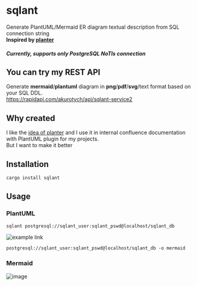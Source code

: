 # sqlant

Generate PlantUML/Mermaid ER diagram textual description from SQL connection string  
**Inspired by [planter](https://github.com/achiku/planter)**  
##### **Currently, supports only PostgreSQL NoTls connection**

## You can try my REST API
Generate **mermaid**/**plantuml** diagram in **png**/**pdf**/**svg**/text format based on your SQL DDL.  
https://rapidapi.com/akurotych/api/sqlant-service2

## Why created
I like the [idea of planter](https://github.com/achiku/planter#why-created) and I use it in 
internal confluence documentation with PlantUML plugin for my projects.  
But I want to make it better

## Installation 
```bash
cargo install sqlant
```

## Usage
### PlantUML
```bash
sqlant postgresql://sqlant_user:sqlant_pswd@localhost/sqlant_db
```

![example link ](http://www.plantuml.com/plantuml/png/lLPDRniX4BtpAz3sabgotFJGIf5bvTHBB_q722-JNHHW40n9d2R_lOb3fKNvc9NSxN6NDmEyz-Q9oqmwKV5E2Z5Q0xAtgNSWyhKDKIVjfRC1w111Og8HXO10bWwoMwrYGbDwMgqw-LjyajlzhkkiwRhjPh-xa9jDr-tjO0DrtVFQjaU7wM90Po0aDBkpNpy_o-tc-7lt11VhzLgiNjhSG32O5Dlj-vVpg_xRxkn7s-flcw0zJ3iGtDNw2QZ74YWTU9mc6F0ZuEEKdNnTbc2caduoDSSVx9splUS9l0KxZ3I5XU8XsVvrE-qWgn8igVYq3dDgOadzg3FCB6j5g3xInYJ8kUh1MuoNXM5vgjYzZQf70ppPf8b7zPPuhpeRu7mMwkjCE_Sb4tf8ItYwoiEUDuuOG8NYzy1RDy5WCq42epGrQEiXa_PHtbeQvVEdlCS0JGSsFHXrEHeL9hCCcNM7qyCpZpP66mOrLnu3pjv0EYWFDA9XyPZCAV8GadQAz9tI7alW0cXICpzxzC53eEP2hCJ7Qoa3fArJEiQ4DzerIZScM2o2wcRDSPPFEuoGD7qGh0t1B_JCzi17AR_0CF69m-S5xv7_Rur_J5A-BYU7JHrXtZ77sLLxkC84pyFFZF6aHbyH9AQ4poRUb-tB-17NwuU7ngL2rEVXT7bI8yIRBvU7TpgrbccRrhMAVIURckODvAsoPeDw3GRqweH2N48mnJiX_W00)
```
postgresql://sqlant_user:sqlant_pswd@localhost/sqlant_db -o mermaid
```
### Mermaid
![image](https://github.com/kurotych/sqlant/assets/20345096/a7d64db6-2d78-4631-bbfc-58cad5a77adb)
